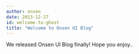 ```yaml
---
author: onsen
date: 2013-12-27
id: welcome-to-ghost
title: "Welcome to Onsen UI Blog"
---
```

We released Onsen UI Blog finally!
Hope you enjoy..
